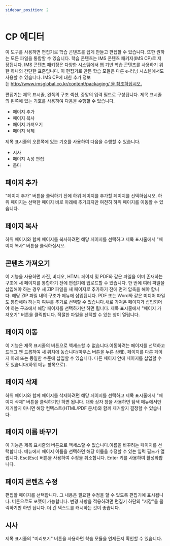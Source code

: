 ```yaml
---
sidebar_position: 2
---
```


# CP 에디터

이 도구를 사용하면 편집기로 학습 콘텐츠를 쉽게 만들고 편집할 수 있습니다. 또한 원하는 모든 파일을 통합할 수 있습니다. 학습 콘텐츠는 IMS 콘텐츠 패키지(IMS CP)로 저장됩니다. IMS 콘텐츠 패키징은 다양한 시스템에서 웹 기반 학습 콘텐츠를 사용하기 위한 하나의 간단한 표준입니다. 이 편집기로 만든 학습 모듈은 다른 e-러닝 시스템에서도 사용할 수 있습니다. IMS CP에 대한 추가 정보는 [http://www.imsglobal.co.kr/content/packaging/ 을 참조하십시오.](http://www.imsglobal.co.kr/content/packaging/)

편집기는 제목 표시줄, 왼쪽의 구조 섹션, 중앙의 입력 필드로 구성됩니다. 제목 표시줄의 왼쪽에 있는 기호를 사용하여 다음을 수행할 수 있습니다.

- 페이지 추가
- 페이지 복사
- 페이지 가져오기
- 페이지 삭제

제목 표시줄의 오른쪽에 있는 기호를 사용하여 다음을 수행할 수 있습니다.

- 시사
- 페이지 속성 편집
- 돕다

## 페이지 추가

"페이지 추가" 버튼을 클릭하기 전에 하위 페이지를 추가할 페이지를 선택하십시오. 하위 페이지는 선택한 페이지 바로 아래에 추가되지만 여전히 하위 페이지를 이동할 수 있습니다.

## 페이지 복사

하위 페이지와 함께 페이지를 복사하려면 해당 페이지를 선택하고 제목 표시줄에서 "페이지 복사" 버튼을 클릭하십시오.

## 콘텐츠 가져오기

이 기능을 사용하면 사진, 비디오, HTML 페이지 및 PDF와 같은 파일을 이미 존재하는 구조에 새 페이지를 통합하기 전에 편집기에 업로드할 수 있습니다. 한 번에 여러 파일을 삽입해야 하는 경우 새 ZIP 파일을 새 페이지로 추가하기 전에 먼저 압축을 해야 합니다. 해당 ZIP 파일 내의 구조가 메뉴에 삽입됩니다. PDF 또는 Word와 같은 미디어 파일도 통합해야 하는지 여부를 추가로 선택할 수 있습니다.새로 가져온 페이지가 삽입되어야 하는 구조에서 해당 페이지를 선택하기만 하면 됩니다. 제목 표시줄에서 "페이지 가져오기" 버튼을 클릭합니다. 적절한 파일을 선택할 수 있는 창이 열립니다.

## 페이지 이동

이 기능은 제목 표시줄의 버튼으로 액세스할 수 없습니다.이동하려는 페이지를 선택하고 드래그 앤 드롭하여 새 위치에 놓습니다(마우스 버튼을 누른 상태). 페이지를 다른 페이지 아래 또는 동일한 수준에 삽입할 수 있습니다. 다른 페이지 안에 페이지를 삽입할 수도 있습니다(하위 메뉴 항목으로).

## 페이지 삭제

하위 페이지와 함께 페이지를 삭제하려면 해당 페이지를 선택하고 제목 표시줄에서 "페이지 삭제" 버튼을 클릭하기만 하면 됩니다. 대화 상자 창을 사용하면 탐색 메뉴에서만 제거할지 아니면 해당 컨텍스트(HTML/PDF 문서)와 함께 제거할지 결정할 수 있습니다.

## 페이지 이름 바꾸기

이 기능은 제목 표시줄의 버튼으로 액세스할 수 없습니다.이름을 바꾸려는 페이지를 선택합니다. 메뉴에서 페이지 이름을 선택하면 해당 이름을 수정할 수 있는 입력 필드가 열립니다. Esc(Esc) 버튼을 사용하여 수정을 취소합니다. Enter 키를 사용하여 활성화합니다.

## 페이지 콘텐츠 수정

편집할 페이지를 선택합니다. 그 내용은 필요한 수정을 할 수 있도록 편집기에 표시됩니다. 버튼으로도 포맷이 가능합니다. 변경 사항을 적용하려면 편집기 하단의 "저장"을 클릭하기만 하면 됩니다. 더 긴 텍스트를 캐시하는 것이 좋습니다.

## 시사

제목 표시줄의 "미리보기" 버튼을 사용하면 학습 모듈을 언제든지 확인할 수 있습니다.